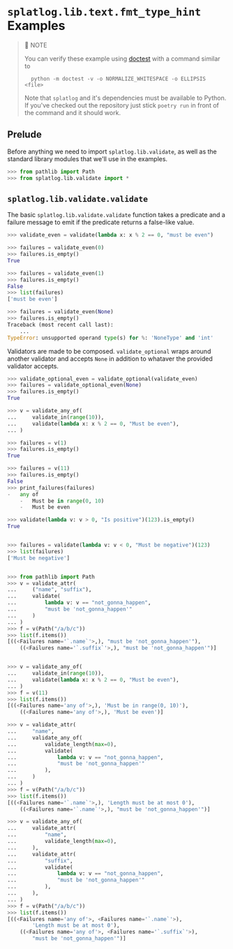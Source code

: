 `splatlog.lib.text.fmt_type_hint` Examples
==============================================================================

> 📝 NOTE
> 
> You can verify these example using [doctest][] with a command similar to
> 
>       python -m doctest -v -o NORMALIZE_WHITESPACE -o ELLIPSIS <file>
> 
> [doctest]: https://docs.python.org/3.10/library/doctest.html
> 
> Note that `splatlog` and it's dependencies must be available to Python. If 
> you've checked out the repository just stick `poetry run` in front of the
> command and it should work.
> 

Prelude
------------------------------------------------------------------------------

Before anything we need to import `splatlog.lib.validate`, as well as the
standard library modules that we'll use in the examples.

```python
>>> from pathlib import Path
>>> from splatlog.lib.validate import *

```

`splatlog.lib.validate.validate`
------------------------------------------------------------------------------

The basic `splatlog.lib.validate.validate` function takes a predicate and a
failure message to emit if the predicate returns a false-like value.

```python
>>> validate_even = validate(lambda x: x % 2 == 0, "must be even")

>>> failures = validate_even(0)
>>> failures.is_empty()
True

>>> failures = validate_even(1)
>>> failures.is_empty()
False
>>> list(failures)
['must be even']

>>> failures = validate_even(None)
>>> failures.is_empty()
Traceback (most recent call last):
    ...
TypeError: unsupported operand type(s) for %: 'NoneType' and 'int'

```

Validators are made to be composed. `validate_optional` wraps around another
validator and accepts `None` in addition to whataver the provided validator
accepts.

```python
>>> validate_optional_even = validate_optional(validate_even)
>>> failures = validate_optional_even(None)
>>> failures.is_empty()
True

```

```python
>>> v = validate_any_of(
...     validate_in(range(10)),
...     validate(lambda x: x % 2 == 0, "Must be even"),
... )

>>> failures = v(1)
>>> failures.is_empty()
True

>>> failures = v(11)
>>> failures.is_empty()
False
>>> print_failures(failures)
-   any of
    -   Must be in range(0, 10)
    -   Must be even

```

```python
>>> validate(lambda v: v > 0, "Is positive")(123).is_empty()
True

```

```python

>>> failures = validate(lambda v: v < 0, "Must be negative")(123)
>>> list(failures)
['Must be negative']

```

```python

>>> from pathlib import Path
>>> v = validate_attr(
...     ("name", "suffix"),
...     validate(
...         lambda v: v == "not_gonna_happen",
...         "must be 'not_gonna_happen'"
...     )
... )
>>> f = v(Path("/a/b/c"))
>>> list(f.items())
[((<Failures name='`.name`'>,), "must be 'not_gonna_happen'"),
    ((<Failures name='`.suffix`'>,), "must be 'not_gonna_happen'")]

```

```python

>>> v = validate_any_of(
...     validate_in(range(10)),
...     validate(lambda x: x % 2 == 0, "Must be even"),
... )
>>> f = v(11)
>>> list(f.items())
[((<Failures name='any of'>,), 'Must be in range(0, 10)'),
    ((<Failures name='any of'>,), 'Must be even')]

```

```python
>>> v = validate_attr(
...     "name",
...     validate_any_of(
...         validate_length(max=0),
...         validate(
...             lambda v: v == "not_gonna_happen",
...             "must be 'not_gonna_happen'"
...         ),
...     )
... )
>>> f = v(Path("/a/b/c"))
>>> list(f.items())
[((<Failures name='`.name`'>,), 'Length must be at most 0'),
    ((<Failures name='`.name`'>,), "must be 'not_gonna_happen'")]

```

```python
>>> v = validate_any_of(
...     validate_attr(
...         "name",
...         validate_length(max=0),
...     ),
...     validate_attr(
...         "suffix",
...         validate(
...             lambda v: v == "not_gonna_happen",
...             "must be 'not_gonna_happen'"
...         ),
...     ),
... )
>>> f = v(Path("/a/b/c"))
>>> list(f.items())
[((<Failures name='any of'>, <Failures name='`.name`'>),
        'Length must be at most 0'),
    ((<Failures name='any of'>, <Failures name='`.suffix`'>),
        "must be 'not_gonna_happen'")]

```

